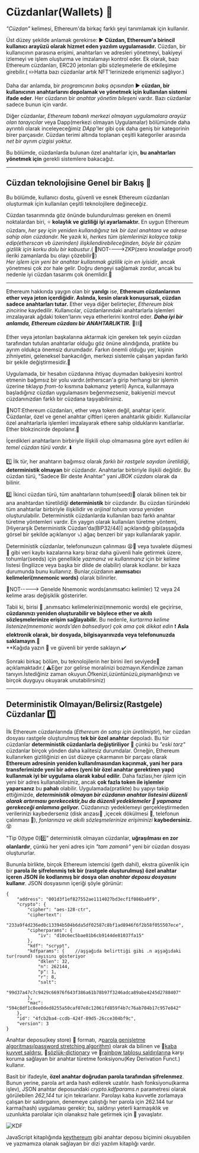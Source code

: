 # Cüzdanlar(Wallets) 🔑

_"Cüzdan"_ kelimesi, Ethereum'da birkaç farklı şeyi tanımlamak için kullanılır.

Üst düzey şekilde anlamak gerekirse: ▶️ **Cüzdan, Ethereum'a birincil kullanıcı arayüzü olarak hizmet eden yazılım uygulamasıdır.** Cüzdan, bir kullanıcının parasına erişimi, anahtarları ve adresleri yönetmeyi, bakiyeyi izlemeyi ve işlem oluşturma ve imzalamayı kontrol eder. Ek olarak, bazı Ethereum cüzdanları, ERC20 jetonları gibi sözleşmelerle de etkileşime girebilir.( ✏️Hatta bazı cüzdanlar artık NFT'lerinizede erişmenizi sağlıyor.)

Daha dar anlamda, bir _programcının bakış açısından_ ▶️ **cüzdan, bir kullanıcının anahtarlarını depolamak ve yönetmek için kullanılan sistemi ifade eder**. Her cüzdanın bir _anahtar yönetim bileşeni_ vardır. Bazı cüzdanlar sadece bunun için vardır.

Diğer cüzdanlar, _Ethereum tabanlı merkezi olmayan uygulamalara arayüz olan tarayıcılar_ veya Dapp(merkezi olmayan Uygulamalar) bölümünde daha ayrıntılı olarak inceleyeceğimiz _DApp_'ler gibi çok daha geniş bir kategorinin birer parçasıdır. Cüzdan terimi altında toplanan çeşitli kategoriler arasında _net bir ayrım çizgisi yoktur._

Bu bölümde, cüzdanlarda  bulunan özel anahtarlar için, **bu anahtarları yönetmek için** gerekli sistemlere bakacağız.

----------------

## Cüzdan teknolojisine Genel bir Bakış 👀

Bu bölümde, kullanıcı dostu, güvenli ve esnek Ethereum cüzdanları oluşturmak için kullanılan çeşitli teknolojilere değineceğiz.


Cüzdan tasarımında göz önünde bulundurulması gereken en önemli noktalardan biri, ⭐ **kolaylık ve gizliliği iyi ayarlamaktır.**  En uygun Ethereum cüzdanı, _her şey için yeniden kullandığınız tek bir özel anahtara ve adrese sahip olan cüzdandır._ Ne yazık ki, _herkes tüm işlemlerinizi kolayca takip edip(etherscan vb üzerinden) ilişkilendirebileceğinden, böyle bir çözüm gizlilik için korku dolu bir kabustur_.( 📝NOT---->ZKP(zero knowladge proof) ileriki zamanlarda bu olayı çözebilir📝)  
_Her işlem için yeni bir anahtar kullanmak gizlilik için en iyisidir_, ancak yönetmesi çok zor hale gelir. 
Doğru dengeyi sağlamak zordur, ancak bu nedenle iyi cüzdan tasarımı çok önemlidir.💖

---------------

Ethereum hakkında yaygın olan bir **yanılgı** ise, **Ethereum cüzdanlarının ether veya jeton içerdiğidir. Aslında, kesin olarak konuşursak, cüzdan sadece anahtarları tutar.** Ether veya diğer belirteçler, _Ethereum blok zincirine_ kaydedilir. Kullanıcılar, cüzdanlarındaki anahtarlarla işlemleri imzalayarak ağdaki token'larını veya etherlerini kontrol eder. **_Daha iyi bir anlamda, Ethereum cüzdanı  bir ANAHTARLIKTIR._** 🔑⛓️🔑 

 Ether veya jetonları başkalarına aktarmak için gereken tek şeyin cüzdan tarafından tutulan anahtarlar olduğu göz önüne alındığında, pratikte bu ayrım oldukça önemsiz durumdadır. 
 Farkın önemli olduğu yer, kişinin zihniyetini, geleneksel bankacılığın, merkezi sistemle çalışan yapıdan farklı bir şekile değiştirmesidir.🏦

Uygulamada, bir hesabın cüzdanına ihtiyaç duymadan bakiyesini kontrol etmenin bağımsız bir yolu vardır.(etherscan'a girip herhangi bir işlemin üzerine tıklayıp _from-to_ kısmına bakmanız yeterli) Ayrıca, kullanmaya başladığınız cüzdan uygulamasını beğenmezseniz, bakiyenizi mevcut cüzdanınızdan farklı bir cüzdana taşıyabilirsiniz.

📝NOT:Ethereum cüzdanları, ether veya token değil, anahtar içerir. Cüzdanlar, özel ve genel anahtar çiftleri içeren anahtarlık gibidir. Kullanıcılar özel anahtarlarla işlemleri imzalayarak ethere sahip olduklarını kanıtlarlar. Ether blokzincirde depolanır.📝

İçerdikleri anahtarların birbiriyle ilişkili olup olmamasına göre ayırt edilen _iki temel cüzdan türü vardır._ ⬇️

1️⃣ İlk tür, her anahtarın bağımsız olarak _farklı bir rastgele sayıdan üretildiği_, **deterministik olmayan** bir cüzdandır. Anahtarlar birbiriyle ilişkili değildir. Bu cüzdan türü, "Sadece Bir deste Anahtar" yani _JBOK cüzdanı_ olarak da bilinir.
 
2️⃣ İkinci cüzdan türü, tüm anahtarların tohum(seed)🌱 olarak bilinen tek bir ana anahtardan türetildiği **deterministik** bir cüzdandır. Bu cüzdan türündeki tüm anahtarlar birbiriyle ilişkilidir ve _orijinal tohum varsa_ yeniden oluşturulabilir. Deterministik cüzdanlarda kullanılan bazı farklı anahtar türetme yöntemleri vardır. En yaygın olarak kullanılan türetme yöntemi, [Hiyerarşik Deterministik Cüzdan'da(BIP32/44)] açıklandığı gibi(aşşağıda görsel bir şekilde açıklanıyor ⤵️) ağaç benzeri bir yapı kullanılarak yapılır.

Deterministik cüzdanlar, telefonunuzun çalınması 😫📱 veya tuvalete düşmesi 🚽 gibi veri kaybı kazalarına karşı biraz daha güvenli hale getirmek üzere, tohumlar(seeds)  için genellikle _yazmanız ve kullanmanız_ için bir kelime listesi (İngilizce veya başka bir dilde de olabilir) olarak kodlanır. bir kaza durumunda bunu kullanırız.
Bunlar,cüzdanın **anımsatıcı kelimeleri(mnemonic words)** olarak bilinirler. 
 
 📝NOT-----> Genelde Nnemonic words(anımsatıcı kelimler) 12 veya 24 kelime arası değişiklik gösterirler.

Tabii ki, birisi 🧔 ,anımsatıcı kelimelerinizi(mnemonic words) ele geçirirse, **cüzdanınızı yeniden oluşturabilir ve böylece ether ve akıllı sözleşmelerinize erişim sağlayabilir.** Bu nedenle, _kurtarma kelime listenize(mnemonic words'den bahsediyor) çok ama çok dikkat edin_ ❗ **Asla elektronik olarak, bir dosyada, bilgisayarınızda veya telefonunuzda saklamayın**.🔴   
**Kağıda yazın 📕 ve güvenli bir yerde saklayın.✔️

Sonraki birkaç bölüm, bu teknolojilerin her birini ileri seviyede🥶 açıklamaktadır.( ⚠️Eğer zor gelirse moralinizi bozmayın.Kendinize zaman tanıyın.İstediğiniz zaman okuyun.Öfkenizi,üzüntünüzü,pişmanlığınızı ve birçok duyguyu okuyarak unutabilirsiniz) 

------------

## Deterministik Olmayan/Belirsiz(Rastgele) Cüzdanlar 1️⃣

İlk Ethereum cüzdanlarında (_Ethereum ön satışı için üretilmiştir_), her cüzdan dosyası rastgele oluşturulmuş **tek bir özel anahtar** depoladı. Bu tür cüzdanlar **deterministik cüzdanlarla değiştiriliyor** 🔄 çünkü bu _"eski tarz"_ cüzdanlar birçok yönden daha kalitesiz durumdalar. 
Örneğin, Ethereum kullanırken gizliliğinizi en üst düzeye çıkarmanın bir parçası olarak **Ethereum adresinin yeniden kullanılmasından kaçınmak, yani her para transferimizde yeni bir adres (yeni bir özel anahtar gerektiren yapı) kullanmak iyi bir uygulama olarak kabul edilir.** Daha fazlası,her _işlem_ için yeni bir adres kullanabilirsiniz, ancak **çok fazla token ile işlemler yaparsanız** bu **pahalı** olabilir. Uygulamada(pratikte) bu yapıyı takip ettiğimizde, **_deterministik olmayan bir cüzdanın anahtar listesini düzenli olarak artırması gerekecektir,bu da düzenli yedeklemeler 👜 yapmanız gerekeceği anlamına geliyor._** Cüzdanınızı yedeklemeyi gerçekleştirmeden verilerinizi kaybederseniz (disk arızası💾 ,içecek dökülmesi 🍻, telefonun çalınması 📱), _fonlarınıza ve akıllı sözleşmelerinize erişiminizi_ **kaybedersiniz.** 😵 

"Tip 0(type 0)0️⃣" deterministik olmayan cüzdanlar, **uğraşılması en zor olanlardır**, çünkü her yeni adres için _"tam zamanlı"_ yeni bir cüzdan dosyası oluştururlar.

Bununla birlikte, birçok Ethereum istemcisi (geth dahil), ekstra güvenlik için bir **parola ile şifrelenmiş tek bir (rastgele oluşturulmuş) özel anahtar içeren JSON ile kodlanmış bir dosya olan _anahtar deposu dosyasını_ kullanır**. JSON dosyasının içeriği şöyle görünür:


```
{
    "address": "001d3f1ef827552ae1114027bd3ecf1f086ba0f9",
    "crypto": {
        "cipher": "aes-128-ctr",
        "ciphertext":
            "233a9f4d236ed0c13394b504b6da5df02587c8bf1ad8946f6f2b58f055507ece",
        "cipherparams": {
            "iv": "d10c6ec5bae81b6cb9144de81037fa15"
        },
        "kdf": "scrypt",
        "kdfparams": {    //aşşağıda belirttiği gibi .n aşşağıdaki tur(round) sayısını gösteriyor
            "dklen": 32,
            "n": 262144,
            "p": 1,
            "r": 8,
            "salt":
                "99d37a47c7c9429c66976f643f386a61b78b97f3246adca89abe4245d2788407"
        },
        "mac": "594c8df1c8ee0ded8255a50caf07e8c12061fd859f4b7c76ab704b17c957e842"
    },
    "id": "4fcb2ba4-ccdb-424f-89d5-26cce304bf9c",
    "version": 3
}

```

Anahtar deposu(key store) 🔑 formatı, ↗️[parola genişletme algoritması(password stretching algorithm)](https://miro.medium.com/max/640/1*gqoIas2TgHfFn9u_QqnO9A.png) olarak da bilinen ve 👊[kaba kuvvet saldırsı](https://www.kaspersky.com.tr/resource-center/definitions/brute-force-attack), 📗[sözlük-dictionary](https://bilgisayarkavramlari.com/2009/08/20/sozluk-saldirisi-dictionary-attack/) ve 🌈[rainbow tablosu saldırılarına](https://bilgiguvende.com/rainbow-table-saldirisi-nedir-ve-nasil-uygulanir-onlenmesine-yonelik-yontemler-nelerdir/)  karşı koruma sağlayan bir anahtar türetme fonksiyonu(Key Derivation Funct.) kullanır.

Basit bir ifadeyle, **özel anahtar doğrudan parola tarafından şifrelenmez**. Bunun yerine, parola art arda hash edilerek uzatılır. hash fonksiyonu(karma işlev), JSON anahtar deposundaki _crypto.kdfparams.n_ parametresi olarak görülebilen _262,144_ tur için tekrarlanır. Parolayı kaba kuvvetle zorlamaya çalışan bir saldırganın, denemeye çalıştığı her parola için 262.144 tur karma(hash) uygulaması gerekir; bu, saldırıyı yeterli karmaşıklık ve uzunlukta parolalar için olanaksız hale getirmek için 🐢 yavaşlatır.


<img title="KDF" src="https://miro.medium.com/max/640/1*gqoIas2TgHfFn9u_QqnO9A.png">


JavaScript kitaplığında [keythereum](https://github.com/ethereumjs/keythereum) gibi anahtar deposu biçimini okuyabilen ve yazmamıza olanak sağlayan bir dizi yazılım kitaplığı vardır.





